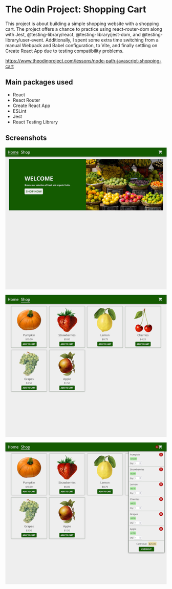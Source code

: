 # The Odin Project: Shopping Cart

This project is about building a simple shopping website with a shopping cart. The project offers a chance to practice using react-router-dom along with Jest, @testing-library/react, @testing-library/jest-dom, and @testing-library/user-event. Additionally, I spent some extra time switching from a manual Webpack and Babel configuration, to Vite, and finally settling on Create React App due to testing compatibility problems.

https://www.theodinproject.com/lessons/node-path-javascript-shopping-cart

## Main packages used

- React
- React Router
- Create React App
- ESLint
- Jest
- React Testing Library

## Screenshots

![First screenshot](/screenshots/screen1.webp?raw=true)

![Second screenshot](/screenshots/screen2.webp?raw=true)

![Third screenshot](/screenshots/screen3.webp?raw=true)
